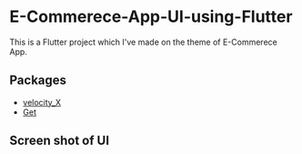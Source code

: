 # E-Commerece-App-UI-using-Flutter
This is a Flutter project which I've made on the theme of E-Commerece App.

## Packages
- [velocity_X](https://pub.dev/packages/velocity_x)
- [Get](https://pub.dev/packages/get#about-get)

## Screen shot of UI
